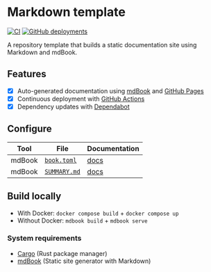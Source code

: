 # Markdown template
[![CI](https://img.shields.io/github/actions/workflow/status/neoncitylights/mdbook/.github/workflows/ci.yml?style=flat-square)](https://github.com/neoncitylights/mdbook/actions/workflows/ci.yml)
[![GitHub deployments](https://img.shields.io/github/deployments/neoncitylights/mdbook/github-pages?label=docs&style=flat-square)](https://neoncitylights.github.io/mdbook/)

A repository template that builds a static documentation site using Markdown and mdBook.

## Features
- [x] Auto-generated documentation using [mdBook](https://github.com/rust-lang/mdBook) and [GitHub Pages](https://docs.github.com/en/pages)
- [x] Continuous deployment with [GitHub Actions](https://github.com/features/actions)
- [x] Dependency updates with [Dependabot](https://github.com/dependabot)

## Configure
| Tool              | File                                                     | Documentation                                                              |
| ----------------- | -------------------------------------------------------- | -------------------------------------------------------------------------- |
| mdBook            | [`book.toml`](./book.toml)                               | [docs](https://rust-lang.github.io/mdBook/format/configuration/index.html) |
| mdBook            | [`SUMMARY.md`](./src/SUMMARY.md)                         | [docs](https://rust-lang.github.io/mdBook/format/summary.html)             |

## Build locally
- With Docker: `docker compose build` + `docker compose up`
- Without Docker: `mdbook build` + `mdbook serve`

### System requirements
- [Cargo](https://doc.rust-lang.org/cargo/getting-started/installation.html) (Rust package manager)
- [mdBook](https://rust-lang.github.io/mdBook/guide/installation.html) (Static site generator with Markdown)
